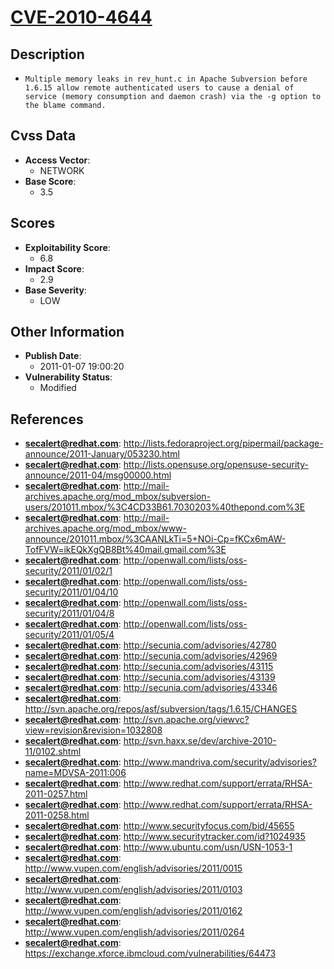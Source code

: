 
# [CVE-2010-4644](https://cve.mitre.org/cgi-bin/cvename.cgi?name=CVE-2010-4644)

## Description

- `Multiple memory leaks in rev_hunt.c in Apache Subversion before 1.6.15 allow remote authenticated users to cause a denial of service (memory consumption and daemon crash) via the -g option to the blame command.`

## Cvss Data

- **Access Vector**:
  - NETWORK
- **Base Score**:
  - 3.5

## Scores

- **Exploitability Score**:
  - 6.8
- **Impact Score**:
  - 2.9
- **Base Severity**:
  - LOW

## Other Information

- **Publish Date**:
  - 2011-01-07 19:00:20
- **Vulnerability Status**:
  - Modified

## References

- **secalert@redhat.com**: http://lists.fedoraproject.org/pipermail/package-announce/2011-January/053230.html
- **secalert@redhat.com**: http://lists.opensuse.org/opensuse-security-announce/2011-04/msg00000.html
- **secalert@redhat.com**: http://mail-archives.apache.org/mod_mbox/subversion-users/201011.mbox/%3C4CD33B61.7030203%40thepond.com%3E
- **secalert@redhat.com**: http://mail-archives.apache.org/mod_mbox/www-announce/201011.mbox/%3CAANLkTi=5+NOi-Cp=fKCx6mAW-TofFVW=ikEQkXgQB8Bt%40mail.gmail.com%3E
- **secalert@redhat.com**: http://openwall.com/lists/oss-security/2011/01/02/1
- **secalert@redhat.com**: http://openwall.com/lists/oss-security/2011/01/04/10
- **secalert@redhat.com**: http://openwall.com/lists/oss-security/2011/01/04/8
- **secalert@redhat.com**: http://openwall.com/lists/oss-security/2011/01/05/4
- **secalert@redhat.com**: http://secunia.com/advisories/42780
- **secalert@redhat.com**: http://secunia.com/advisories/42969
- **secalert@redhat.com**: http://secunia.com/advisories/43115
- **secalert@redhat.com**: http://secunia.com/advisories/43139
- **secalert@redhat.com**: http://secunia.com/advisories/43346
- **secalert@redhat.com**: http://svn.apache.org/repos/asf/subversion/tags/1.6.15/CHANGES
- **secalert@redhat.com**: http://svn.apache.org/viewvc?view=revision&revision=1032808
- **secalert@redhat.com**: http://svn.haxx.se/dev/archive-2010-11/0102.shtml
- **secalert@redhat.com**: http://www.mandriva.com/security/advisories?name=MDVSA-2011:006
- **secalert@redhat.com**: http://www.redhat.com/support/errata/RHSA-2011-0257.html
- **secalert@redhat.com**: http://www.redhat.com/support/errata/RHSA-2011-0258.html
- **secalert@redhat.com**: http://www.securityfocus.com/bid/45655
- **secalert@redhat.com**: http://www.securitytracker.com/id?1024935
- **secalert@redhat.com**: http://www.ubuntu.com/usn/USN-1053-1
- **secalert@redhat.com**: http://www.vupen.com/english/advisories/2011/0015
- **secalert@redhat.com**: http://www.vupen.com/english/advisories/2011/0103
- **secalert@redhat.com**: http://www.vupen.com/english/advisories/2011/0162
- **secalert@redhat.com**: http://www.vupen.com/english/advisories/2011/0264
- **secalert@redhat.com**: https://exchange.xforce.ibmcloud.com/vulnerabilities/64473
